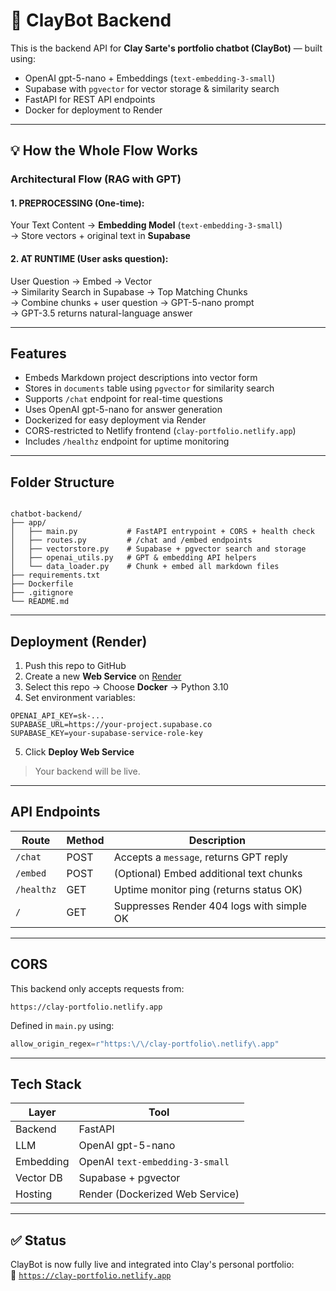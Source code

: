 # 🤖 ClayBot Backend

This is the backend API for **Clay Sarte's portfolio chatbot (ClayBot)** — built using:

- OpenAI gpt-5-nano + Embeddings (`text-embedding-3-small`)
- Supabase with `pgvector` for vector storage & similarity search
- FastAPI for REST API endpoints
- Docker for deployment to Render

---

## 💡 How the Whole Flow Works

### Architectural Flow (RAG with GPT)

#### 1. PREPROCESSING (One-time):
Your Text Content → **Embedding Model** (`text-embedding-3-small`)  
→ Store vectors + original text in **Supabase**

#### 2. AT RUNTIME (User asks question):
User Question → Embed → Vector  
→ Similarity Search in Supabase → Top Matching Chunks  
→ Combine chunks + user question → GPT-5-nano prompt  
→ GPT-3.5 returns natural-language answer

---

## Features

- Embeds Markdown project descriptions into vector form
- Stores in `documents` table using `pgvector` for similarity search
- Supports `/chat` endpoint for real-time questions
- Uses OpenAI gpt-5-nano for answer generation
- Dockerized for easy deployment via Render
- CORS-restricted to Netlify frontend (`clay-portfolio.netlify.app`)
- Includes `/healthz` endpoint for uptime monitoring

---

## Folder Structure

```

chatbot-backend/
├── app/
│   ├── main.py           # FastAPI entrypoint + CORS + health check
│   ├── routes.py         # /chat and /embed endpoints
│   ├── vectorstore.py    # Supabase + pgvector search and storage
│   ├── openai_utils.py   # GPT & embedding API helpers
│   └── data_loader.py    # Chunk + embed all markdown files
├── requirements.txt
├── Dockerfile
├── .gitignore
└── README.md

````

---

## Deployment (Render)

1. Push this repo to GitHub
2. Create a new **Web Service** on [Render](https://render.com)
3. Select this repo → Choose **Docker** → Python 3.10
4. Set environment variables:

```env
OPENAI_API_KEY=sk-...
SUPABASE_URL=https://your-project.supabase.co
SUPABASE_KEY=your-supabase-service-role-key
````

5. Click **Deploy Web Service**

> Your backend will be live.

---

## API Endpoints

| Route      | Method | Description                               |
| ---------- | ------ | ----------------------------------------- |
| `/chat`    | POST   | Accepts a `message`, returns GPT reply    |
| `/embed`   | POST   | (Optional) Embed additional text chunks   |
| `/healthz` | GET    | Uptime monitor ping (returns status OK)   |
| `/`        | GET    | Suppresses Render 404 logs with simple OK |

---

## CORS

This backend only accepts requests from:

```
https://clay-portfolio.netlify.app
```

Defined in `main.py` using:

```python
allow_origin_regex=r"https:\/\/clay-portfolio\.netlify\.app"
```

---

## Tech Stack

| Layer     | Tool                            |
| --------- | ------------------------------- |
| Backend   | FastAPI                         |
| LLM       | OpenAI gpt-5-nano            |
| Embedding | OpenAI `text-embedding-3-small` |
| Vector DB | Supabase + pgvector             |
| Hosting   | Render (Dockerized Web Service) |

---

## ✅ Status

ClayBot is now fully live and integrated into Clay's personal portfolio:  
🔗 [`https://clay-portfolio.netlify.app`](https://clay-portfolio.netlify.app)

```